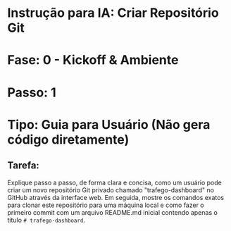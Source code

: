 # Instrução para IA: Criar Repositório Git
# Fase: 0 - Kickoff & Ambiente
# Passo: 1
# Tipo: Guia para Usuário (Não gera código diretamente)

## Tarefa:
Explique passo a passo, de forma clara e concisa, como um usuário pode criar um novo repositório Git privado chamado "trafego-dashboard" no GitHub através da interface web. Em seguida, mostre os comandos exatos para clonar este repositório para uma máquina local e como fazer o primeiro commit com um arquivo README.md inicial contendo apenas o título `# trafego-dashboard`.